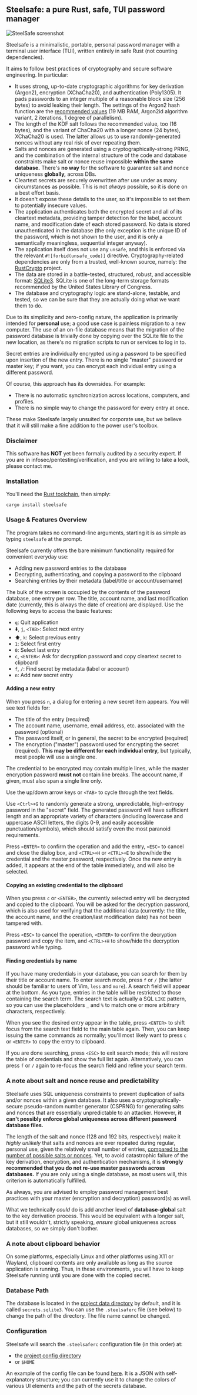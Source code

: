 ## Steelsafe: a pure Rust, safe, TUI password manager

![SteelSafe screenshot](https://h2co3.github.io/steelsafe/new_item.png)

Steelsafe is a minimalistic, portable, personal password manager with a terminal
user interface (TUI), written entirely in safe Rust (not counting dependencies).

It aims to follow best practices of cryptography and secure software engineering.
In particular:

* It uses strong, up-to-date cryptographic algorithms for key derivation (Argon2),
  encryption (XChaCha20), and authentication (Poly1305). It pads passwords to an
  integer multiple of a reasonable block size (256 bytes) to avoid leaking their
  length. The settings of the Argon2 hash function are the [recommended values][1]
  (19 MB RAM, Argon2id algorithm variant, 2 iterations, 1 degree of parallelism).
* The length of the KDF salt follows the recommended value, too (16 bytes), and
  the variant of ChaCha20 with a longer nonce (24 bytes), XChaCha20 is used. The
  latter allows us to use randomly-generated nonces without any real risk of ever
  repeating them.
* Salts and nonces are generated using a cryptographically-strong PRNG, and the
  combination of the internal structure of the code and database constraints make
  salt or nonce reuse impossible **within the same database.** There's **no way**
  for the software to guarantee salt and nonce uniqueness **globally,** across DBs.
* Cleartext secrets are securely overwritten after use under as many circumstances
  as possible. This is not _always_ possible, so it is done on a best effort basis.
* It doesn't expose these details to the user, so it's impossible to set them to
  potentially insecure values.
* The application authenticates both the encrypted secret and all of its cleartext
  metadata, providing tamper detection for the label, account name, and modification
  date of each stored password. No data is stored unauthenticated in the database
  (the only exception is the unique ID of the password, which is not shown to the
  user, and it is only a semantically meaningless, sequential integer anyway).
* The application itself does not use any `unsafe`, and this is enforced via the
  relevant `#![forbid(unsafe_code)]` directive. Cryptography-related dependencies
  are only from a trusted, well-known source, namely: the [RustCrypto][2] project.
* The data are stored in a battle-tested, structured, robust, and accessible format:
  [SQLite3][3]. SQLite is one of the long-term storage formats recommended by the
  United States Library of Congress.
* The database and cryptography logic are stand-alone, testable, and tested, so we
  can be sure that they are actually doing what we want them to do.

Due to its simplicity and zero-config nature, the application is primarily intended
for **personal** use; a good use case is painless migration to a new computer.
The use of an on-file database means that the migration of the password database is
trivially done by copying over the SQLite file to the new location, as there's no
migration scripts to run or services to log in to.

Secret entries are individually encrypted using a password to be specified upon
insertion of the new entry. There is no single "master" password or master key;
if you want, you can encrypt each individual entry using a different password.

Of course, this approach has its downsides. For example:

* There is no automatic synchronization across locations, computers, and profiles.
* There is no simple way to change the password for every entry at once.

These make Steelsafe largely unsuited for corporate use, but we believe that it will
still make a fine addition to the power user's toolbox.

### Disclaimer

This software has **NOT** yet been formally audited by a security expert. If you are
in infosec/pentesting/verification, and you are willing to take a look, please contact
me.

### Installation

You'll need the [Rust toolchain][4], then simply:

```shell
cargo install steelsafe
```

### Usage & Features Overview

The program takes no command-line arguments, starting it is as simple as typing
`steelsafe` at the prompt.

Steelsafe currently offers the bare minimum functionality required for convenient
everyday use:

* Adding new password entries to the database
* Decrypting, authenticating, and copying a password to the clipboard
* Searching entries by their metadata (label/title or account/username)

The bulk of the screen is occupied by the contents of the password database, one
entry per row. The title, account name, and last modification date (currently, this
is always the date of creation) are displayed. Use the following keys to access the
basic features:

* `q`: Quit application
* ⬇️, `j`, `<TAB>`: Select next entry
* ⬆️, `k`: Select previous entry
* `1`: Select first entry
* `0`: Select last entry
* `c`, `<ENTER>`: Ask for decryption password and copy cleartext secret to clipboard
* `f`, `/`: Find secret by metadata (label or account)
* `n`: Add new secret entry

#### Adding a new entry

When you press `n`, a dialog for entering a new secret item appears. You will see text
fields for:

* The title of the entry (required)
* The account name, username, email address, etc. associated with the password (optional)
* The password itself, or in general, the secret to be encrypted (required)
* The encryption ("master") password used for encrypting the secret (required). **This may be
  different for each individual entry,** but typically, most people will use a single one.

The credential to be encrypted may contain multiple lines, while the master encryption password
**must not** contain line breaks. The account name, if given, must also span a single line only.

Use the up/down arrow keys or `<TAB>` to cycle through the text fields.

Use `<Ctrl>+G` to randomly generate a strong, unpredictable, high-entropy password in the
"secret" field. The generated password will have sufficient length and an appropriate variety
of characters (including lowercase and uppercase ASCII letters, the digits 0-9, and easily
accessible punctuation/symbols), which should satisfy even the most paranoid requirements.

Press `<ENTER>` to confirm the operation and add the entry, `<ESC>` to cancel and close the
dialog box, and `<CTRL>+H` or `<CTRL>+E` to show/hide the credential and the master password,
respectively. Once the new entry is added, it appears at the end of the table immediately, and
will also be selected.

#### Copying an existing credential to the clipboard

When you press `c` or `<ENTER>`, the currently selected entry will be decrypted and
copied to the clipboard. You will be asked for the decryption password, which is also
used for verifying that the additional data (currently: the title, the account name,
and the creation/last modification date) has not been tampered with.

Press `<ESC>` to cancel the operation, `<ENTER>` to confirm the decryption password 
and copy the item, and `<CTRL>+H` to show/hide the decryption password while typing.

#### Finding credentials by name

If you have many credentials in your database, you can search for them by their title or
account name. To enter search mode, press `f` or `/` (the latter should be familiar to users
of Vim, `less` and `more`). A search field will appear at the bottom. As you type, entries
in the table will be restricted to those containing the search term. The search text is
actually a SQL `LIKE` pattern, so you can use the placeholders `_` and `%` to match one or
more arbitrary characters, respectively.

When you see the desired entry appear in the table, press `<ENTER>` to shift focus from the
search text field to the main table again. Then, you can keep issuing the same commands as
normally; you'll most likely want to press `c` or `<ENTER>` to copy the entry to clipboard.

If you are done searching, press `<ESC>` to exit search mode; this will restore the table of
credentials and show the full list again. Alternatively, you can press `f` or `/` again to
re-focus the search field and refine your search term.

### A note about salt and nonce reuse and predictability

Steelsafe uses SQL uniqueness constraints to prevent duplication of salts and/or nonces
within a given database. It also uses a cryptographically-secure pseudo-random number
generator (CSPRNG) for generating salts and nonces that are essentially unpredictable to
an attacker. However, **it can't possibly enforce global uniqueness across different password
database files.**

The length of the salt and nonce (128 and 192 bits, respectively) make it _highly unlikely_
that salts and nonces are ever repeated during regular, personal use, given the relatively
small number of entries, [compared to the number of possible salts or nonces][5]. Yet, to
avoid catastrophic failure of the key derivation, encryption, and authentication mechanisms,
it is **strongly recommended that you do not re-use master passwords across databases.** If
you are only using a single database, as most users will, this criterion is automatically
fulfilled.

As always, you are advised to employ password management best practices with your master
(encryption and decryption) password(s) as well.

What we technically _could_ do is add another level of **database-global** salt to the key
derivation process. This would be equivalent with a longer salt, but it still wouldn't,
strictly speaking, _ensure_ global uniqueness across databases, so we simply don't bother.

### A note about clipboard behavior

On some platforms, especially Linux and other platforms using X11 or Wayland, clipboard
contents are only available as long as the source application is running. Thus, in these
environments, you will have to keep Steelsafe running until you are done with the copied
secret.

### Database Path

The database is located in the [project data directory][6] by default, and it is called
`secrets.sqlite3`. You can use the `.steelsaferc` file (see below) to change the path
of the directory. The file name cannot be changed.

### Configuration

Steelsafe will search the `.steelsaferc` configuration file (in this order) at:

* the [project config directory][7]
* or `$HOME`

An example of the config file can be found [here][8]. It is a JSON with self-explanatory
structure; you can currently use it to change the colors of various UI elements and the
path of the secrets database.

[1]: https://cheatsheetseries.owasp.org/cheatsheets/Password_Storage_Cheat_Sheet.html
[2]: https://github.com/RustCrypto
[3]: https://sqlite.org
[4]: https://www.rust-lang.org/tools/install
[5]: https://en.wikipedia.org/wiki/Birthday_attack
[6]: https://docs.rs/directories/latest/directories/struct.ProjectDirs.html#method.data_dir
[7]: https://docs.rs/directories/latest/directories/struct.ProjectDirs.html#method.config_dir
[8]: https://github.com/H2CO3/steelsafe/blob/master/.steelsaferc
